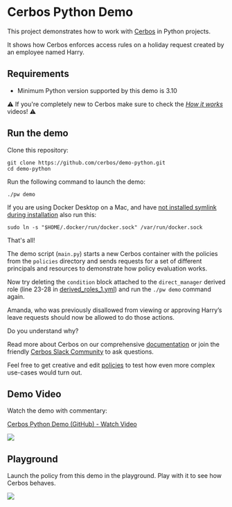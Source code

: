 # Cerbos Python Demo

This project demonstrates how to work with [Cerbos](https://github.com/cerbos/cerbos) in Python projects.

It shows how Cerbos enforces access rules on a holiday request created by an employee named Harry.

## Requirements
- Minimum Python version supported by this demo is 3.10

⚠️ If you're completely new to Cerbos make sure to check the _[How it works](https://cerbos.dev/how-it-works)_ videos!  ⚠️


## Run the demo

Clone this repository:
  ```shell
  git clone https://github.com/cerbos/demo-python.git 
  cd demo-python
  ```

Run the following command to launch the demo:
```shell
./pw demo
```

If you are using Docker Desktop on a Mac, and have [not installed symlink during installation](https://docs.docker.com/desktop/mac/permission-requirements/#installing-symlinks) also run this:
```shell
sudo ln -s "$HOME/.docker/run/docker.sock" /var/run/docker.sock
```
That's all!

The demo script (`main.py`) starts a new Cerbos container with the policies from the `policies` directory and sends requests for a set of different principals and resources to demonstrate how policy evaluation works.

Now try deleting the `condition` block attached to the `direct_manager` derived role (line 23-28 in [derived_roles_1.yml](policies/derived_roles_1.yml)) and run the `./pw demo` command again.

Amanda, who was previously disallowed from viewing or approving Harry’s leave requests should now be allowed to do those actions.

Do you understand why?

Read more about Cerbos on our comprehensive [documentation](https://docs.cerbos.dev) or join the friendly [Cerbos Slack Community](https://join.slack.com/t/cerboscommunity/shared_invite/zt-1qlny60no-E8jLaLZSu08_ZhzORQOEOA) to ask questions.

Feel free to get creative and edit [policies](policies) to test how even more complex use-cases would turn out.

## Demo Video
Watch the demo with commentary:
<a href="https://www.loom.com/share/0425d8a075804d528185ad2ba30817b3">
    <p>Cerbos Python Demo (GitHub) - Watch Video</p>
    <img style="max-width:300px;" src="https://cdn.loom.com/sessions/thumbnails/0425d8a075804d528185ad2ba30817b3-with-play.gif">
  </a>

## Playground
Launch the policy from this demo in the playground. Play with it to see how Cerbos behaves.
<P><a href="https://play.cerbos.dev/p/UWG3inHjwrFhqkv60dec623G9PoYlgJf"><img src="https://github.com/cerbos/express-jwt-cerbos/blob/main/docs/launch.jpg"></a></p>